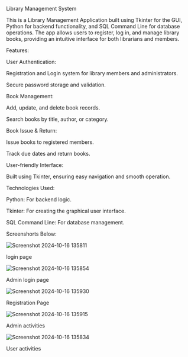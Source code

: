 Library Management System

This is a Library Management Application built using Tkinter for the GUI, Python for backend functionality, and SQL Command Line for database operations. The app allows users to register, log in, and manage library books, providing an intuitive interface for both librarians and members.

Features:

User Authentication:

Registration and Login system for library members and administrators.

Secure password storage and validation.


Book Management:

Add, update, and delete book records.

Search books by title, author, or category.


Book Issue & Return:

Issue books to registered members.

Track due dates and return books.


User-friendly Interface:

Built using Tkinter, ensuring easy navigation and smooth operation.



Technologies Used:

Python: For backend logic.

Tkinter: For creating the graphical user interface.

SQL Command Line: For database management.

Screenshorts Below:

![Screenshot 2024-10-16 135811](https://github.com/user-attachments/assets/0bf27001-3de0-4ed0-8634-e5c1972eb77b)

  login page 

![Screenshot 2024-10-16 135854](https://github.com/user-attachments/assets/b642604a-de8d-4496-831c-0ce01ae65953)
  
  Admin login page 

![Screenshot 2024-10-16 135930](https://github.com/user-attachments/assets/089c55ca-2ab1-46fe-ae1e-ac30acd194af)
  
  Registration Page 

![Screenshot 2024-10-16 135915](https://github.com/user-attachments/assets/3c831442-dedf-48bc-81ea-fe550ef139d7)
  
  Admin activities 

![Screenshot 2024-10-16 135834](https://github.com/user-attachments/assets/0d1a4524-ae37-42ab-b4ce-9a3e78590785)
  
  User activities
